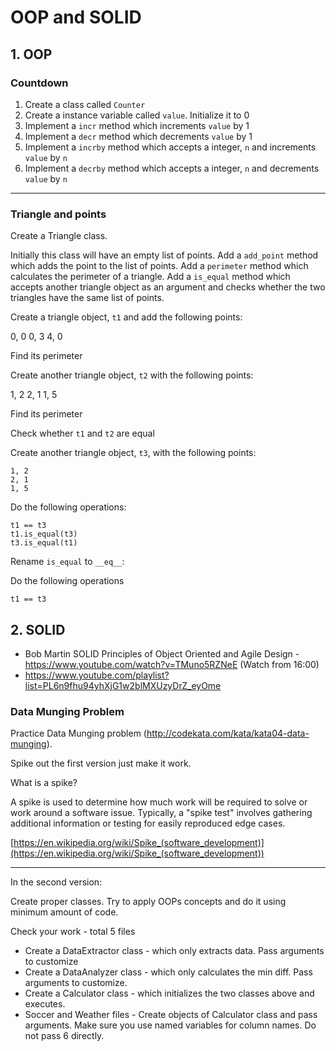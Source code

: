 # OOP and SOLID

## 1. OOP

### Countdown

1. Create a class called `Counter`
2. Create a instance variable called `value`. Initialize it to 0
3. Implement a `incr` method which increments `value` by 1
4. Implement a `decr` method which decrements `value` by 1
5. Implement a `incrby` method which accepts a integer, `n` and increments `value` by `n`
6. Implement a `decrby` method which accepts a integer, `n` and decrements `value` by `n`

__________

### Triangle and points


Create a Triangle class.

Initially this class will have an empty list of points.
Add a `add_point` method which adds the point to the list of points.
Add a `perimeter` method which calculates the perimeter of a triangle.
Add a `is_equal` method which accepts another triangle object as an argument and checks whether the two triangles have the same list of points.

Create a triangle object, `t1` and add the following points:

0, 0
0, 3
4, 0

Find its perimeter

Create another triangle object, `t2` with the following points:

1, 2
2, 1
1, 5

Find its perimeter

Check whether `t1` and `t2` are equal

Create another triangle object, `t3`, with the following points:

```
1, 2
2, 1
1, 5
```

Do the following operations:


```
t1 == t3
t1.is_equal(t3)
t3.is_equal(t1)

```

Rename `is_equal` to `__eq__`:

Do the following operations

```
t1 == t3
```

## 2. SOLID

* Bob Martin SOLID Principles of Object Oriented and Agile Design - https://www.youtube.com/watch?v=TMuno5RZNeE (Watch from 16:00)
* https://www.youtube.com/playlist?list=PL6n9fhu94yhXjG1w2blMXUzyDrZ_eyOme

### Data Munging Problem

Practice Data Munging problem (http://codekata.com/kata/kata04-data-munging).

Spike out the first version just make it work.

What is a spike?

A spike is used to determine how much work will be required to solve or work around a software issue. Typically, a "spike test" involves gathering additional information or testing for easily reproduced edge cases.

[https://en.wikipedia.org/wiki/Spike_(software_development)](https://en.wikipedia.org/wiki/Spike_(software_development))

---

In the second version:

Create proper classes. Try to apply OOPs concepts and do it using minimum amount of code.

Check your work - total 5 files
* Create a DataExtractor class - which only extracts data. Pass arguments to customize
* Create a DataAnalyzer class - which only calculates the min diff. Pass arguments to customize.
* Create a Calculator class - which initializes the two classes above and executes.
* Soccer and Weather files - Create objects of Calculator class and pass arguments. Make sure you use named variables for column names. Do not pass 6 directly.
